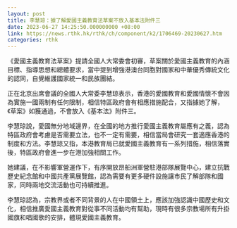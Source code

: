 ```yaml
---
layout: post
title: 李慧琼：據了解愛國主義教育法草案不放入基本法附件三
date: 2023-06-27 14:25:50.000000000 +08:00
link: https://news.rthk.hk/rthk/ch/component/k2/1706469-20230627.htm
categories: rthk
---
```


《愛國主義教育法草案》提請全國人大常委會初審，草案關於愛國主義教育的內涵目標、指導思想和總體要求，當中提到增強港澳台同胞對國家和中華優秀傳統文化的認同，自覺維護國家統一和民族團結。

正在北京出席會議的全國人大常委李慧琼表示，香港的愛國教育和愛國情懷不會因為實施一國兩制有任何限制，相信特區政府會有相應措施配合，又指據她了解，《草案》如獲通過，不會放入《基本法》附件三。

李慧琼說，愛國無分地域邊界，在全國的地方推行愛國主義教育屬應有之義，認為特區政府會考慮是否需要立法，也不一定有需要，相信當局會研究一套適應香港的制度和方法。李慧琼又指，本港教育局已就愛國主義教育有一系列措施，相信落實後，特區政府會進一步在港加強相關工作。

她建議，在不影響軍營運作下，有序開放昂船洲軍營駐港部隊展覽中心，建立抗戰歷史紀念館和中國共產黨展覽館，認為需要有更多硬件設施讓市民了解部隊和國家，同時兩地交流活動也可持續推進。

李慧琼認為，宗教界或者不同背景的人在中國領土上，應該加強認識中國歷史和文化，相信推廣愛國主義教育對從事不同活動均有幫助，現時有很多宗教場所有升掛國旗和唱國歌的安排，體現愛國主義教育。
